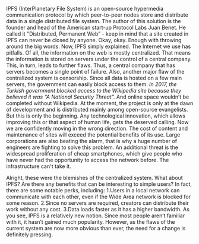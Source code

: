 IPFS (InterPlanetary File System) is an open-source hypermedia communication protocol by which peer-to-peer nodes store and distribute data in a single distributed file system.
The author of this solution is the founder and head of the American start-up Protocol Labs Juan Benet. He called it "Distributed, Permanent Web” - keep in mind that a site created in IPFS can never be closed by anyone.
Okay, okay. Enough with throwing around the big words. Now, IPFS simply explained. The Internet we use has pitfalls. Of all, the information on the web is mostly centralized. That means the information is stored on servers under the control of a central company.
This, in turn, leads to further flaws. Thus, a central company that has servers becomes a single point of failure. Also, another major flaw of the centralized system is censorship. Since all data is hosted on a few main servers, the government can easily block access to them.
*In 2017, the Turkish government blocked access to the Wikipedia site because they believed it was “A National Security Threat”.*
And online space wouldn’t be completed without Wikipedia.
At the moment, the project is only at the dawn of development and is distributed mainly among open-source evangelists. But this is only the beginning.
Any technological innovation, which allows improving this or that aspect of human life, gets the deserved calling. Now we are confidently moving in the wrong direction. The cost of content and maintenance of sites will exceed the potential benefits of its use.
Large corporations are also beating the alarm, that is why a huge number of engineers are fighting to solve this problem.
An additional threat is the widespread proliferation of cheap smartphones, which give people who have never had the opportunity to access the network before. The infrastructure can't take it.
 
Alright, these were the blemishes of the centralized system. What about IPFS? Are there any benefits that can be interesting to simple users? In fact, there are some notable perks, including:
1.Users in a local network can communicate with each other, even if the Wide Area network is blocked for some reason.
2.Since no servers are required, creators can distribute their work without any cost.
3.Data loads faster as it has a higher bandwidth.
As you see, IPFS is a relatively new notion. Since most people aren’t familiar with it, it hasn’t gained much popularity. However, as the flaws of the current system are now more obvious than ever, the need for a change is definitely pressing.












  